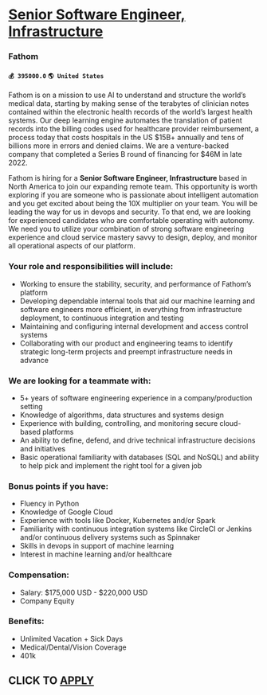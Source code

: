 # [Senior Software Engineer, Infrastructure](https://www.remotewlb.com/apply/senior-software-engineer-infrastructure-68050)  
### Fathom  
#### `💰 395000.0` `🌎 United States`  

Fathom is on a mission to use AI to understand and structure the world’s medical data, starting by making sense of the terabytes of clinician notes contained within the electronic health records of the world’s largest health systems. Our deep learning engine automates the translation of patient records into the billing codes used for healthcare provider reimbursement, a process today that costs hospitals in the US $15B+ annually and tens of billions more in errors and denied claims. We are a venture-backed company that completed a Series B round of financing for $46M in late 2022.

Fathom is hiring for a **Senior Software Engineer, Infrastructure** based in North America to join our expanding remote team. This opportunity is worth exploring if you are someone who is passionate about intelligent automation and you get excited about being the 10X multiplier on your team. You will be leading the way for us in devops and security. To that end, we are looking for experienced candidates who are comfortable operating with autonomy. We need you to utilize your combination of strong software engineering experience and cloud service mastery savvy to design, deploy, and monitor all operational aspects of our platform.

### Your role and responsibilities will include:

  * Working to ensure the stability, security, and performance of Fathom’s platform 
  * Developing dependable internal tools that aid our machine learning and software engineers more efficient, in everything from infrastructure deployment, to continuous integration and testing
  * Maintaining and configuring internal development and access control systems
  * Collaborating with our product and engineering teams to identify strategic long-term projects and preempt infrastructure needs in advance

### **We are looking for a teammate with:**

  * 5+ years of software engineering experience in a company/production setting
  * Knowledge of algorithms, data structures and systems design
  * Experience with building, controlling, and monitoring secure cloud-based platforms
  * An ability to define, defend, and drive technical infrastructure decisions and initiatives
  * Basic operational familiarity with databases (SQL and NoSQL) and ability to help pick and implement the right tool for a given job

### Bonus points if you have:

  * Fluency in Python
  * Knowledge of Google Cloud
  * Experience with tools like Docker, Kubernetes and/or Spark
  * Familiarity with continuous integration systems like CircleCI or Jenkins and/or continuous delivery systems such as Spinnaker
  * Skills in devops in support of machine learning
  * Interest in machine learning and/or healthcare

### **Compensation:**

  * Salary: $175,000 USD - $220,000 USD
  * Company Equity

### **Benefits:**

  * Unlimited Vacation + Sick Days
  * Medical/Dental/Vision Coverage
  * 401k

  
## CLICK TO [APPLY](https://www.remotewlb.com/apply/senior-software-engineer-infrastructure-68050)

